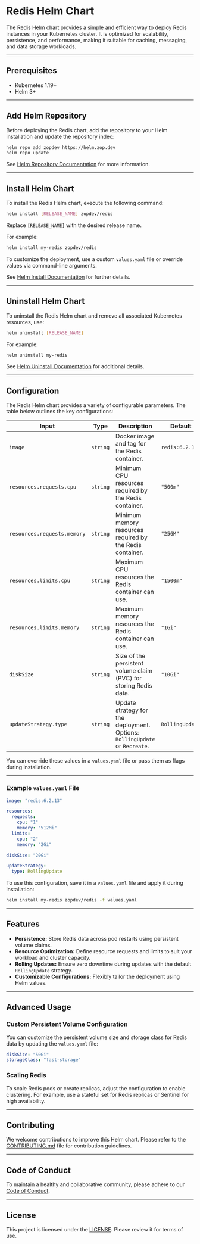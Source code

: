 # Redis Helm Chart

The Redis Helm chart provides a simple and efficient way to deploy Redis instances in your Kubernetes cluster. It is optimized for scalability, persistence, and performance, making it suitable for caching, messaging, and data storage workloads.

---

## Prerequisites

- Kubernetes 1.19+  
- Helm 3+

---

## Add Helm Repository

Before deploying the Redis chart, add the repository to your Helm installation and update the repository index:

```bash
helm repo add zopdev https://helm.zop.dev
helm repo update
```

See [Helm Repository Documentation](https://helm.sh/docs/helm/helm_repo/) for more information.

---

## Install Helm Chart

To install the Redis Helm chart, execute the following command:

```bash
helm install [RELEASE_NAME] zopdev/redis
```

Replace `[RELEASE_NAME]` with the desired release name.

For example:

```bash
helm install my-redis zopdev/redis
```

To customize the deployment, use a custom `values.yaml` file or override values via command-line arguments.

See [Helm Install Documentation](https://helm.sh/docs/helm/helm_install/) for further details.

---

## Uninstall Helm Chart

To uninstall the Redis Helm chart and remove all associated Kubernetes resources, use:

```bash
helm uninstall [RELEASE_NAME]
```

For example:

```bash
helm uninstall my-redis
```

See [Helm Uninstall Documentation](https://helm.sh/docs/helm/helm_uninstall/) for additional details.

---

## Configuration

The Redis Helm chart provides a variety of configurable parameters. The table below outlines the key configurations:

| **Input**               | **Type**  | **Description**                                                                                  | **Default**           |
|--------------------------|-----------|--------------------------------------------------------------------------------------------------|-----------------------|
| `image`                  | `string`  | Docker image and tag for the Redis container.                                                    | `redis:6.2.13`       |
| `resources.requests.cpu` | `string`  | Minimum CPU resources required by the Redis container.                                           | `"500m"`             |
| `resources.requests.memory` | `string` | Minimum memory resources required by the Redis container.                                        | `"256M"`             |
| `resources.limits.cpu`   | `string`  | Maximum CPU resources the Redis container can use.                                               | `"1500m"`            |
| `resources.limits.memory` | `string` | Maximum memory resources the Redis container can use.                                            | `"1Gi"`              |
| `diskSize`               | `string`  | Size of the persistent volume claim (PVC) for storing Redis data.                               | `"10Gi"`             |
| `updateStrategy.type`    | `string`  | Update strategy for the deployment. Options: `RollingUpdate` or `Recreate`.                     | `RollingUpdate`      |

You can override these values in a `values.yaml` file or pass them as flags during installation.

---

### Example `values.yaml` File

```yaml
image: "redis:6.2.13"

resources:
  requests:
    cpu: "1"
    memory: "512Mi"
  limits:
    cpu: "2"
    memory: "2Gi"

diskSize: "20Gi"

updateStrategy:
  type: RollingUpdate
```

To use this configuration, save it in a `values.yaml` file and apply it during installation:

```bash
helm install my-redis zopdev/redis -f values.yaml
```

---

## Features

- **Persistence:** Store Redis data across pod restarts using persistent volume claims.
- **Resource Optimization:** Define resource requests and limits to suit your workload and cluster capacity.
- **Rolling Updates:** Ensure zero downtime during updates with the default `RollingUpdate` strategy.
- **Customizable Configurations:** Flexibly tailor the deployment using Helm values.

---

## Advanced Usage

### Custom Persistent Volume Configuration

You can customize the persistent volume size and storage class for Redis data by updating the `values.yaml` file:

```yaml
diskSize: "50Gi"
storageClass: "fast-storage"
```

### Scaling Redis

To scale Redis pods or create replicas, adjust the configuration to enable clustering. For example, use a stateful set for Redis replicas or Sentinel for high availability.

---

## Contributing

We welcome contributions to improve this Helm chart. Please refer to the [CONTRIBUTING.md](../CONTRIBUTING.md) file for contribution guidelines.

---

## Code of Conduct

To maintain a healthy and collaborative community, please adhere to our [Code of Conduct](../CODE_OF_CONDUCT.md).

---

## License

This project is licensed under the [LICENSE](../LICENSE). Please review it for terms of use.
